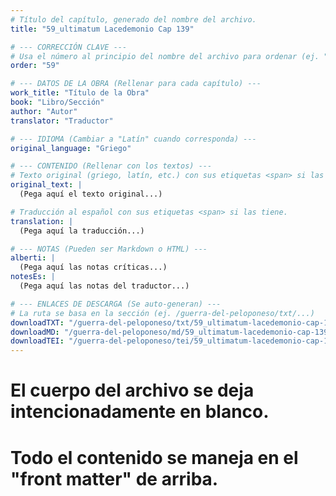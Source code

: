 ```yaml
---
# Título del capítulo, generado del nombre del archivo.
title: "59_ultimatum Lacedemonio Cap 139"

# --- CORRECCIÓN CLAVE ---
# Usa el número al principio del nombre del archivo para ordenar (ej. "05" de "05_conflicto...")
order: "59"

# --- DATOS DE LA OBRA (Rellenar para cada capítulo) ---
work_title: "Título de la Obra"
book: "Libro/Sección"
author: "Autor"
translator: "Traductor"

# --- IDIOMA (Cambiar a "Latín" cuando corresponda) ---
original_language: "Griego"

# --- CONTENIDO (Rellenar con los textos) ---
# Texto original (griego, latín, etc.) con sus etiquetas <span> si las tiene.
original_text: |
  (Pega aquí el texto original...)

# Traducción al español con sus etiquetas <span> si las tiene.
translation: |
  (Pega aquí la traducción...)

# --- NOTAS (Pueden ser Markdown o HTML) ---
alberti: |
  (Pega aquí las notas críticas...)
notesEs: |
  (Pega aquí las notas del traductor...)

# --- ENLACES DE DESCARGA (Se auto-generan) ---
# La ruta se basa en la sección (ej. /guerra-del-peloponeso/txt/...)
downloadTXT: "/guerra-del-peloponeso/txt/59_ultimatum-lacedemonio-cap-139.txt"
downloadMD: "/guerra-del-peloponeso/md/59_ultimatum-lacedemonio-cap-139.md"
downloadTEI: "/guerra-del-peloponeso/tei/59_ultimatum-lacedemonio-cap-139.xml"
---
```

# El cuerpo del archivo se deja intencionadamente en blanco.
# Todo el contenido se maneja en el "front matter" de arriba.
